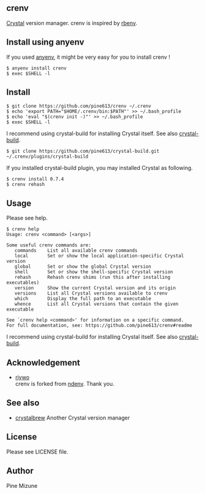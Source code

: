 crenv
-----

[Crystal](http://crystal-lang.org/) version manager. crenv is inspired by [rbenv](https://github.com/sstephenson/rbenv).

## Install using anyenv

If you used [anyenv](https://github.com/riywo/anyenv), it might be very easy for you to install crenv !

```
$ anyenv install crenv
$ exec $SHELL -l
```

## Install

```
$ git clone https://github.com/pine613/crenv ~/.crenv
$ echo 'export PATH="$HOME/.crenv/bin:$PATH"' >> ~/.bash_profile
$ echo 'eval "$(crenv init -)"' >> ~/.bash_profile
$ exec $SHELL -l
```

I recommend using crystal-build for installing Crystal itself. See also [crystal-build](https://github.com/pine613/crystal-build).

```
$ git clone https://github.com/pine613/crystal-build.git ~/.crenv/plugins/crystal-build
```

If you installed crystal-build plugin, you may installed Crystal as following.

```
$ crenv install 0.7.4
$ crenv rehash
```


## Usage

Please see help.

```
$ crenv help
Usage: crenv <command> [<args>]

Some useful crenv commands are:
   commands    List all available crenv commands
   local       Set or show the local application-specific Crystal version
   global      Set or show the global Crystal version
   shell       Set or show the shell-specific Crystal version
   rehash      Rehash crenv shims (run this after installing executables)
   version     Show the current Crystal version and its origin
   versions    List all Crystal versions available to crenv
   which       Display the full path to an executable
   whence      List all Crystal versions that contain the given executable

See `crenv help <command>' for information on a specific command.
For full documentation, see: https://github.com/pine613/crenv#readme
```

I recommend using crystal-build for installing Crystal itself. See also [crystal-build](https://github.com/pine613/crystal-build).

## Acknowledgement

- [riywo](https://github.com/riywo)<br />
crenv is forked from [ndenv](https://github.com/riywo/ndenv). Thank you.

## See also
- [crystalbrew](https://github.com/pine613/crystalbrew) Another Crystal version manager

## License
Please see LICENSE file.

## Author
Pine Mizune
